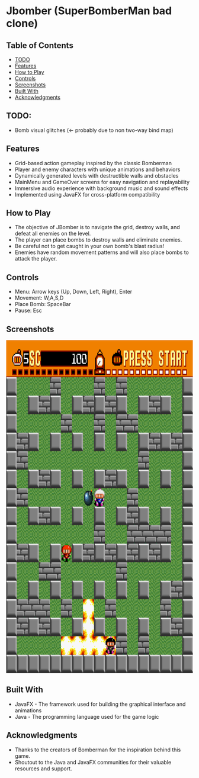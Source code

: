 # Jbomber (SuperBomberMan bad clone)

## Table of Contents
- [TODO](#TODO)
- [Features](#features)
- [How to Play](#how-to-play)
- [Controls](#controls)
- [Screenshots](#screenshots)
- [Built With](#built-with)
- [Acknowledgments](#acknowledgments)


## TODO:
- Bomb visual glitches (<- probably due to non two-way bind map)

## Features

- Grid-based action gameplay inspired by the classic Bomberman
- Player and enemy characters with unique animations and behaviors
- Dynamically generated levels with destructible walls and obstacles
- MainMenu and GameOver screens for easy navigation and replayability
- Immersive audio experience with background music and sound effects
- Implemented using JavaFX for cross-platform compatibility

## How to Play

- The objective of JBomber is to navigate the grid, destroy walls, and defeat all enemies on the level.
- The player can place bombs to destroy walls and eliminate enemies.
- Be careful not to get caught in your own bomb's blast radius!
- Enemies have random movement patterns and will also place bombs to attack the player.

## Controls

- Menu: Arrow keys (Up, Down, Left, Right), Enter
- Movement: W,A,S,D
- Place Bomb: SpaceBar
- Pause: Esc

## Screenshots

<img src="src/resources/readme-img.png" alt="gameplayScreenshot" width="850" height="900">


## Built With

- JavaFX - The framework used for building the graphical interface and animations
- Java - The programming language used for the game logic

## Acknowledgments

- Thanks to the creators of Bomberman for the inspiration behind this game.
- Shoutout to the Java and JavaFX communities for their valuable resources and support.